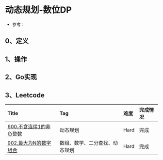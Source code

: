 # 动态规划-数位DP

- 参考：

## 0、定义

## 1、操作

## 2、Go实现

## 3、Leetcode

| Title                                                                                              | Tag             | 难度   | 完成情况 |
| :----------------------------------------------------------------------------------------------------| :-----------------| :------| :------|
| [600.不含连续1的非负整数](https://leetcode.cn/problems/non-negative-integers-without-consecutive-ones/) | 动态规划            | Hard | 完成   |
| [902.最大为N的数字组合](https://leetcode.cn/problems/numbers-at-most-n-given-digit-set/)               | 数组、数学、二分查找、动态规划 | Hard | 完成   |
